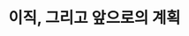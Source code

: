 ---
title: 이직, 그리고 앞으로의 계획
description:
tags:
thumbnail:
date: 
slug: move-to-company-and-future-plan
---